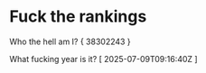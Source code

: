 # Fuck the rankings

Who the hell am I?
{ 38302243 }

What fucking year is it?
[ 2025-07-09T09:16:40Z ]
